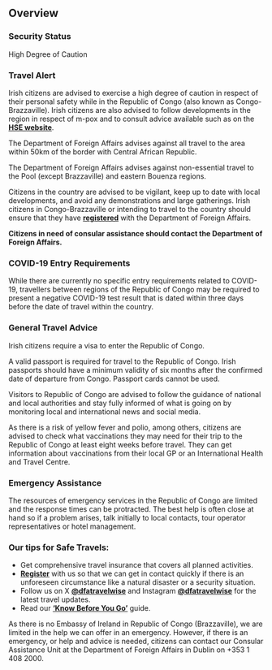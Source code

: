 ## Overview

### **Security Status**

High Degree of Caution

### **Travel Alert**

Irish citizens are advised to exercise a high degree of caution in respect of their personal safety while in the Republic of Congo (also known as Congo-Brazzaville). Irish citizens are also advised to follow developments in the region in respect of m-pox and to consult advice available such as on the [**HSE website**](https://www2.hse.ie/conditions/mpox/).

The Department of Foreign Affairs advises against all travel to the area within 50km of the border with Central African Republic.

The Department of Foreign Affairs advises against non-essential travel to the Pool (except Brazzaville) and eastern Bouenza regions.

Citizens in the country are advised to be vigilant, keep up to date with local developments, and avoid any demonstrations and large gatherings. Irish citizens in Congo-Brazzaville or intending to travel to the country should ensure that they have [**registered**](https://www.ireland.ie/en/dfa/overseas-travel/citizens-registration/) with the Department of Foreign Affairs.

**Citizens in need of consular assistance should contact the Department of Foreign Affairs.**

### **COVID-19 Entry Requirements**

While there are currently no specific entry requirements related to COVID-19, travellers between regions of the Republic of Congo may be required to present a negative COVID-19 test result that is dated within three days before the date of travel within the country.

### **General Travel Advice**

Irish citizens require a visa to enter the Republic of Congo.

A valid passport is required for travel to the Republic of Congo. Irish passports should have a minimum validity of six months after the confirmed date of departure from Congo. Passport cards cannot be used.

Visitors to Republic of Congo are advised to follow the guidance of national and local authorities and stay fully informed of what is going on by monitoring local and international news and social media.

As there is a risk of yellow fever and polio, among others, citizens are advised to check what vaccinations they may need for their trip to the Republic of Congo at least eight weeks before travel. They can get information about vaccinations from their local GP or an International Health and Travel Centre.

### **Emergency Assistance**

The resources of emergency services in the Republic of Congo are limited and the response times can be protracted. The best help is often close at hand so if a problem arises, talk initially to local contacts, tour operator representatives or hotel management.

### **Our tips for Safe Travels:**

* Get comprehensive travel insurance that covers all planned activities.
* [**Register**](https://www.ireland.ie/en/dfa/overseas-travel/citizens-registration/) with us so that we can get in contact quickly if there is an unforeseen circumstance like a natural disaster or a security situation.
* Follow us on X [**@dfatravelwise**](https://www.twitter.com/DFATravelWise) and Instagram [**@dfatravelwise**](https://www.instagram.com/dfatravelwise/) for the latest travel updates.
* Read our [**‘Know Before You Go’**](https://www.ireland.ie/en/dfa/overseas-travel/know-before-you-go/) guide.

As there is no Embassy of Ireland in Republic of Congo (Brazzaville), we are limited in the help we can offer in an emergency. However, if there is an emergency, or help and advice is needed, citizens can contact our Consular Assistance Unit at the Department of Foreign Affairs in Dublin on +353 1 408 2000.